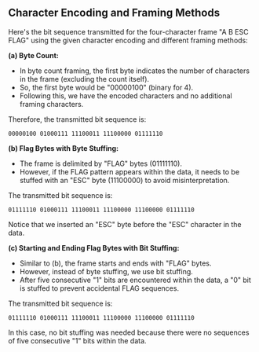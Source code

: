 ## Character Encoding and Framing Methods

Here's the bit sequence transmitted for the four-character frame "A B ESC FLAG" using the given character encoding and different framing methods:

**(a) Byte Count:**

* In byte count framing, the first byte indicates the number of characters in the frame (excluding the count itself). 
* So, the first byte would be "00000100" (binary for 4). 
* Following this, we have the encoded characters and no additional framing characters.

Therefore, the transmitted bit sequence is:

```
00000100 01000111 11100011 11100000 01111110
```

**(b) Flag Bytes with Byte Stuffing:**

* The frame is delimited by "FLAG" bytes (01111110). 
* However, if the FLAG pattern appears within the data, it needs to be stuffed with an "ESC" byte (11100000) to avoid misinterpretation.

The transmitted bit sequence is:

```
01111110 01000111 11100011 11100000 11100000 01111110
```

Notice that we inserted an "ESC" byte before the "ESC" character in the data.

**(c) Starting and Ending Flag Bytes with Bit Stuffing:**

* Similar to (b), the frame starts and ends with "FLAG" bytes.
* However, instead of byte stuffing, we use bit stuffing. 
* After five consecutive "1" bits are encountered within the data, a "0" bit is stuffed to prevent accidental FLAG sequences.

The transmitted bit sequence is:

```
01111110 01000111 11100011 11100000 11100000 01111110
```

In this case, no bit stuffing was needed because there were no sequences of five consecutive "1" bits within the data. 
